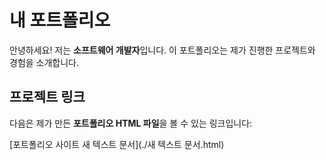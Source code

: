 # 내 포트폴리오

안녕하세요! 저는 **소프트웨어 개발자**입니다. 이 포트폴리오는 제가 진행한 프로젝트와 경험을 소개합니다.

## 프로젝트 링크
다음은 제가 만든 **포트폴리오 HTML 파일**을 볼 수 있는 링크입니다:

[포트폴리오 사이트 새 텍스트 문서](./새 텍스트 문서.html)

